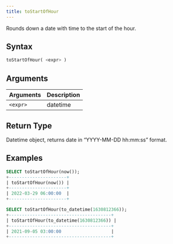 ```yaml
---
title: toStartOfHour
---
```


Rounds down a date with time to the start of the hour.
## Syntax

```sql
toStartOfHour( <expr> )
```

## Arguments

| Arguments   | Description |
| ----------- | ----------- |
| `<expr>` | datetime |

## Return Type

Datetime object, returns date in “YYYY-MM-DD hh:mm:ss” format.

## Examples

```sql
SELECT toStartOfHour(now());
+----------------------+
| toStartOfHour(now()) |
+----------------------+
| 2022-03-29 06:00:00  |
+----------------------+

SELECT toStartOfHour(to_datetime(1630812366));
+---------------------------------------+
| toStartOfHour(to_datetime(1630812366)) |
+---------------------------------------+
| 2021-09-05 03:00:00                   |
+---------------------------------------+
```

